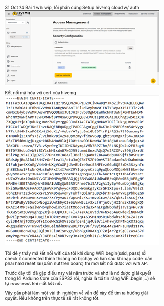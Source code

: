 31 Oct 24
Bài 1 w6: wip, lỗi phần cứng 
Setup hivemq cloud w/ auth
![hivemq_cloud](./img/1.png)

Kết nối mã hóa với cert của hivemq
![crt](./img/2.png)

Tôi để ý thấy mã kết nối wifi của tôi khi dùng WiFi.begin(ssid, pass) rồi check if connected thỉnh thoảng nó bị chạy vô hạn sau khi nạp code, cần phải hard reset lại (bấm nút trên board) thì mới kết nối được với wifi AP. 

Trước đây tôi đã gặp điều này vài năm trước và nhớ là nó được giải quyết trong lõi Arduino Core của ESP32 rồi, nghĩa là tôi tin rằng WiFi.begin(...) sẽ tự reconnect khi mất kết nối. 

Vậy cần phải làm một vài thí nghiệm về vấn đề này để tìm ra hướng giải quyết. Nếu không trên thực tế sẽ rất không tốt. 

